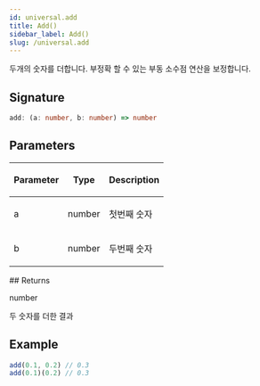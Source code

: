 ```yaml
---
id: universal.add
title: Add()
sidebar_label: Add()
slug: /universal.add
---
```






두개의 숫자를 더합니다. 부정확 할 수 있는 부동 소수점 연산을 보정합니다.

## Signature

```typescript
add: (a: number, b: number) => number
```

## Parameters

<table><thead><tr><th>

Parameter


</th><th>

Type


</th><th>

Description


</th></tr></thead>
<tbody><tr><td>

a


</td><td>

number


</td><td>

첫번째 숫자


</td></tr>
<tr><td>

b


</td><td>

number


</td><td>

두번째 숫자


</td></tr>
</tbody></table>
## Returns

number

두 숫자를 더한 결과

## Example


```ts
add(0.1, 0.2) // 0.3
add(0.1)(0.2) // 0.3
```

